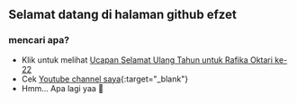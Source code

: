 ## Selamat datang di halaman github efzet

### mencari apa?

- Klik untuk melihat [Ucapan Selamat Ulang Tahun untuk Rafika Oktari ke-22](https://efzyx.github.io/fika-birthday)
- Cek [Youtube channel saya](https://youtube.com/fauzipadlaw"){:target="_blank"}
- Hmm... Apa lagi yaa 🤔

